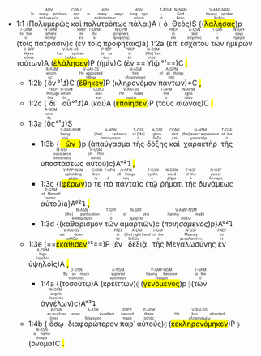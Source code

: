 - 1:1 (<RUBY><ruby><ruby>Πολυμερῶς<rt>πολυμερῶς</rt></ruby><rt>In many portions</rt></ruby><rt>ADV</rt></RUBY> <RUBY><ruby><ruby>καὶ<rt>καί</rt></ruby><rt>and</rt></ruby><rt>CONJ</rt></RUBY> <RUBY><ruby><ruby>πολυτρόπως<rt>πολυτρόπως</rt></ruby><rt>in many ways</rt></ruby><rt>ADV</rt></RUBY> <RUBY><ruby><ruby>πάλαι<rt>πάλαι</rt></ruby><rt>long ago</rt></ruby><rt>ADV</rt></RUBY>)A (<RUBY><ruby><ruby>ὁ<rt>ὁ</rt></ruby><rt>-</rt></ruby><rt>T-NSM</rt></RUBY> <RUBY><ruby><ruby>Θεὸς<rt>θεός</rt></ruby><rt>God</rt></ruby><rt>N-NSM</rt></RUBY>)S {(<RUBY><ruby><ruby><mark class='ptc'>λαλήσας</mark><rt>λαλέω</rt></ruby><rt>having spoken</rt></ruby><rt>V-AAP-NSM</rt></RUBY>)p (<RUBY><ruby><ruby>τοῖς<rt>ὁ</rt></ruby><rt>to the</rt></ruby><rt>T-DPM</rt></RUBY> <RUBY><ruby><ruby>πατράσιν<rt>πατήρ</rt></ruby><rt>fathers</rt></ruby><rt>N-DPM</rt></RUBY>)c (<RUBY><ruby><ruby>ἐν<rt>ἐν</rt></ruby><rt>in</rt></ruby><rt>PREP</rt></RUBY> <RUBY><ruby><ruby>τοῖς<rt>ὁ</rt></ruby><rt>the</rt></ruby><rt>T-DPM</rt></RUBY> <RUBY><ruby><ruby>προφήταις<rt>προφήτης</rt></ruby><rt>prophets</rt></ruby><rt>N-DPM</rt></RUBY>)a} 1:2a (<RUBY><ruby><ruby>ἐπ᾽<rt>ἐπί</rt></ruby><rt>in</rt></ruby><rt>PREP</rt></RUBY> <RUBY><ruby><ruby>ἐσχάτου<rt>ἔσχατος</rt></ruby><rt>last</rt></ruby><rt>A-GSN</rt></RUBY> <RUBY><ruby><ruby>τῶν<rt>ὁ</rt></ruby><rt>-</rt></ruby><rt>T-GPF</rt></RUBY> <RUBY><ruby><ruby>ἡμερῶν<rt>ἡμέρα</rt></ruby><rt>days</rt></ruby><rt>N-GPF</rt></RUBY> <RUBY><ruby><ruby>τούτων<rt>οὗτος</rt></ruby><rt>these</rt></ruby><rt>D-GPF</rt></RUBY>)A (<RUBY><ruby><ruby><mark class='verb'>ἐλάλησεν</mark><rt>λαλέω</rt></ruby><rt>has spoken</rt></ruby><rt>V-AAI-3S</rt></RUBY>)P (<RUBY><ruby><ruby>ἡμῖν<rt>ἐγώ</rt></ruby><rt>to us</rt></ruby><rt>P-1DP</rt></RUBY>)C (<RUBY><ruby><ruby>ἐν<rt>ἐν</rt></ruby><rt>in</rt></ruby><rt>PREP</rt></RUBY> ==<RUBY><ruby><ruby>Υἱῷ<rt>υἱός</rt></ruby><rt>[His] Son</rt></ruby><rt>N-DSM</rt></RUBY>°¹==)C <mark class='punctuation'>,</mark> 
	- 1:2b (<RUBY><ruby><ruby>ὃν<rt>ὅς</rt></ruby><rt>whom</rt></ruby><rt>R-ASM</rt></RUBY>°¹⮥)C (<RUBY><ruby><ruby><mark class='verb'>ἔθηκεν</mark><rt>τίθημι</rt></ruby><rt>He appointed</rt></ruby><rt>V-AAI-3S</rt></RUBY>)P (<RUBY><ruby><ruby>κληρονόμον<rt>κληρονόμος</rt></ruby><rt>heir</rt></ruby><rt>N-ASM</rt></RUBY> <RUBY><ruby><ruby>πάντων<rt>πᾶς</rt></ruby><rt>of all things</rt></ruby><rt>A-GPN</rt></RUBY>)+C <mark class='punctuation'>,</mark> 
	- 1:2c (<RUBY><ruby><ruby>δι᾽<rt>διά</rt></ruby><rt>through</rt></ruby><rt>PREP</rt></RUBY> <RUBY><ruby><ruby>οὗ<rt>ὅς</rt></ruby><rt>whom</rt></ruby><rt>R-GSM</rt></RUBY>°¹⮥)A (<RUBY><ruby><ruby>καὶ<rt>καί</rt></ruby><rt>also</rt></ruby><rt>CONJ</rt></RUBY>)A (<RUBY><ruby><ruby><mark class='verb'>ἐποίησεν</mark><rt>ποιέω</rt></ruby><rt>He made</rt></ruby><rt>V-AAI-3S</rt></RUBY>)P (<RUBY><ruby><ruby>τοὺς<rt>ὁ</rt></ruby><rt>the</rt></ruby><rt>T-APM</rt></RUBY> <RUBY><ruby><ruby>αἰῶνας<rt>αἰών</rt></ruby><rt>ages</rt></ruby><rt>N-APM</rt></RUBY>)C <mark class='punctuation'>·</mark> 
	- 1:3a (<RUBY><ruby><ruby>ὃς<rt>ὅς</rt></ruby><rt>who</rt></ruby><rt>R-NSM</rt></RUBY>°¹⮥)S 
		- 1:3b {(<RUBY><ruby><ruby><mark class='ptc'>ὢν</mark><rt>εἰμί</rt></ruby><rt>being</rt></ruby><rt>V-PAP-NSM</rt></RUBY>)p (<RUBY><ruby><ruby>ἀπαύγασμα<rt>ἀπαύγασμα</rt></ruby><rt>[the] radiance</rt></ruby><rt>N-NSN</rt></RUBY> <RUBY><ruby><ruby>τῆς<rt>ὁ</rt></ruby><rt>of [His]</rt></ruby><rt>T-GSF</rt></RUBY> <RUBY><ruby><ruby>δόξης<rt>δόξα</rt></ruby><rt>glory</rt></ruby><rt>N-GSF</rt></RUBY> <RUBY><ruby><ruby>καὶ<rt>καί</rt></ruby><rt>and</rt></ruby><rt>CONJ</rt></RUBY> <RUBY><ruby><ruby>χαρακτὴρ<rt>χαρακτήρ</rt></ruby><rt>[the] exact expression</rt></ruby><rt>N-NSM</rt></RUBY> <RUBY><ruby><ruby>τῆς<rt>ὁ</rt></ruby><rt>of the</rt></ruby><rt>T-GSF</rt></RUBY> <RUBY><ruby><ruby>ὑποστάσεως<rt>ὑπόστασις</rt></ruby><rt>substance</rt></ruby><rt>N-GSF</rt></RUBY> <RUBY><ruby><ruby>αὐτοῦ<rt>αὐτός</rt></ruby><rt>of Him</rt></ruby><rt>P-GSM</rt></RUBY>)c}A°²⮧ <mark class='punctuation'>,</mark> 
		- 1:3c {(<RUBY><ruby><ruby><mark class='ptc'>φέρων</mark><rt>φέρω</rt></ruby><rt>upholding</rt></ruby><rt>V-PAP-NSM</rt></RUBY>)p <RUBY><ruby><ruby>τε<rt>τε</rt></ruby><rt>then</rt></ruby><rt>CONJ</rt></RUBY> (<RUBY><ruby><ruby>τὰ<rt>ὁ</rt></ruby><rt>-</rt></ruby><rt>T-APN</rt></RUBY> <RUBY><ruby><ruby>πάντα<rt>πᾶς</rt></ruby><rt>all things</rt></ruby><rt>A-APN</rt></RUBY>)c (<RUBY><ruby><ruby>τῷ<rt>ὁ</rt></ruby><rt>by the</rt></ruby><rt>T-DSN</rt></RUBY> <RUBY><ruby><ruby>ῥήματι<rt>ῥῆμα</rt></ruby><rt>word</rt></ruby><rt>N-DSN</rt></RUBY> <RUBY><ruby><ruby>τῆς<rt>ὁ</rt></ruby><rt>of the</rt></ruby><rt>T-GSF</rt></RUBY> <RUBY><ruby><ruby>δυνάμεως<rt>δύναμις</rt></ruby><rt>power</rt></ruby><rt>N-GSF</rt></RUBY> <RUBY><ruby><ruby>αὐτοῦ<rt>αὐτός</rt></ruby><rt>of Himself</rt></ruby><rt>P-GSM</rt></RUBY>)a}A°²⮧ <mark class='punctuation'>,</mark>
		- 1:3d {(<RUBY><ruby><ruby>καθαρισμὸν<rt>καθαρισμός</rt></ruby><rt>[the] purification</rt></ruby><rt>N-ASM</rt></RUBY> <RUBY><ruby><ruby>τῶν<rt>ὁ</rt></ruby><rt>-</rt></ruby><rt>T-GPF</rt></RUBY> <RUBY><ruby><ruby>ἁμαρτιῶν<rt>ἁμαρτία</rt></ruby><rt>of sins</rt></ruby><rt>N-GPF</rt></RUBY>)c (<RUBY><ruby><ruby><em><em>ποιησάμενος</em></em><rt>ποιέω</rt></ruby><rt>having made</rt></ruby><rt>V-AMP-NSM</rt></RUBY>)p}A°²⮧
	- 1:3e (==<RUBY><ruby><ruby><mark class='verb'>ἐκάθισεν</mark><rt>καθίζω</rt></ruby><rt>sat down</rt></ruby><rt>V-AAI-3S</rt></RUBY>°²==)P (<RUBY><ruby><ruby>ἐν<rt>ἐν</rt></ruby><rt>at</rt></ruby><rt>PREP</rt></RUBY> <RUBY><ruby><ruby>δεξιᾷ<rt>δεξιός</rt></ruby><rt>[the] right hand</rt></ruby><rt>A-DSF</rt></RUBY> <RUBY><ruby><ruby>τῆς<rt>ὁ</rt></ruby><rt>of the</rt></ruby><rt>T-GSF</rt></RUBY> <RUBY><ruby><ruby>Μεγαλωσύνης<rt>μεγαλωσύνη</rt></ruby><rt>Majesty</rt></ruby><rt>N-GSF</rt></RUBY> <RUBY><ruby><ruby>ἐν<rt>ἐν</rt></ruby><rt>on</rt></ruby><rt>PREP</rt></RUBY> <RUBY><ruby><ruby>ὑψηλοῖς<rt>ὑψηλός</rt></ruby><rt>high</rt></ruby><rt>A-DPM</rt></RUBY>)A <mark class='punctuation'>,</mark>
		- 1:4a {(<RUBY><ruby><ruby>τοσούτῳ<rt>τοσοῦτος</rt></ruby><rt>By so much</rt></ruby><rt>D-DSN</rt></RUBY>)A (<RUBY><ruby><ruby>κρείττων<rt>κρείσσων</rt></ruby><rt>superior</rt></ruby><rt>A-NSM</rt></RUBY>)⦇ (<RUBY><ruby><ruby><mark class='ptc'>γενόμενος</mark><rt>γίνομαι</rt></ruby><rt>having become</rt></ruby><rt>V-AMP-NSM</rt></RUBY>)p ⦈(<RUBY><ruby><ruby>τῶν<rt>ὁ</rt></ruby><rt>to the</rt></ruby><rt>T-GPM</rt></RUBY> <RUBY><ruby><ruby>ἀγγέλων<rt>ἄγγελος</rt></ruby><rt>angels</rt></ruby><rt>N-GPM</rt></RUBY>)c}A°³⮧
	- 1:4b (<RUBY><ruby><ruby>ὅσῳ<rt>ὅσος</rt></ruby><rt>as much as</rt></ruby><rt>K-DSN</rt></RUBY> <RUBY><ruby><ruby>διαφορώτερον<rt>διάφορος</rt></ruby><rt>more excellent</rt></ruby><rt>A-ASN</rt></RUBY> <RUBY><ruby><ruby>παρ᾽<rt>παρά</rt></ruby><rt>beyond</rt></ruby><rt>PREP</rt></RUBY> <RUBY><ruby><ruby>αὐτοὺς<rt>αὐτός</rt></ruby><rt>theirs</rt></ruby><rt>P-APM</rt></RUBY>)⦇ (<RUBY><ruby><ruby><mark class='verb'>κεκληρονόμηκεν</mark><rt>κληρονομέω</rt></ruby><rt>He has inherited</rt></ruby><rt>V-RAI-3S</rt></RUBY>)P ⦈(<RUBY><ruby><ruby>ὄνομα<rt>ὄνομα</rt></ruby><rt>a name</rt></ruby><rt>N-ASN</rt></RUBY>)C <mark class='punctuation'>.</mark></br></br></br>